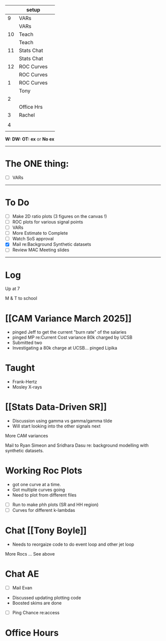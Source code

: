 
|     | setup      |     |
| --- | ---------- | --- |
| 9   | VARs       |     |
|     | VARs       |     |
| 10  | Teach      |     |
|     | Teach      |     |
| 11  | Stats Chat |     |
|     | Stats Chat |     |
| 12  | ROC Curves |     |
|     | ROC Curves |     |
| 1   | ROC Curves |     |
|     | Tony       |     |
| 2   |            |     |
|     | Office Hrs |     |
| 3   | Rachel     |     |
|     |            |     |
| 4   |            |     |
|     |            |     |

**W:**
**DW:**
**OT:**
**ex** or **No ex**

---
# The ONE thing: 
- [ ] VARs

---
# To Do

- [ ] Make 2D ratio plots (3 figures on the canvas !)
- [ ] ROC plots for various signal points
- [ ] VARs
- [ ] More Estimate to Complete
- [ ] Watch SoS approval
- [x] Mail re:Background Synthetic datasets
- [ ] Review MAC Meeting slides

---

# Log

Up at 7

M & T to school 

# [[CAM Variance March 2025]]
- pinged Jeff to get the current "burn rate" of the salaries
- pinged MP re:Current Cost variance 80k charged by UCSB
- Submitted two 
- Investigating a 80k charge at UCSB... pinged Lipika


# Taught
- Frank-Hertz 
- Mosley X-rays

# [[Stats Data-Driven SR]]
- Discussion using gamma vs gamma/gamma tilde
- Will start looking into the other signals next

More CAM variances

Mail to Ryan Simeon and Sridhara Dasu re: background modelling with synthetic datasets.


# Working Roc Plots
- got one curve at a time.
- Got multiple curves going
- Need to plot from different files
- [ ] Run to make phh plots (SR and HH region)
- [ ] Curves for different k-lambdas

# Chat [[Tony Boyle]]
- Needs to reorgaize code to do event loop and other jet loop


More Rocs ... See above

# Chat AE
- [ ] Mail Evan
- Discussed updating plotting code
- Boosted skims are done 
- [ ] Ping Chance re:access


# Office Hours


